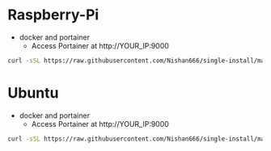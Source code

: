 # Raspberry-Pi
- docker and portainer 
  - Access Portainer at http://YOUR_IP:9000
```bash
curl -sSL https://raw.githubusercontent.com/Nishan666/single-install/main/raspberry-pi/install-docker-portainer.sh | bash
```

# Ubuntu
- docker and portainer
  - Access Portainer at http://YOUR_IP:9000
```bash
curl -sSL https://raw.githubusercontent.com/Nishan666/single-install/main/ubuntu-22.04/install-docker-portainer.sh | bash
```
